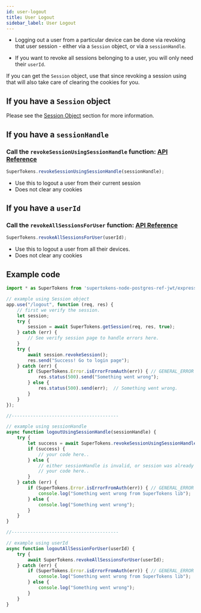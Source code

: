 ```yaml
---
id: user-logout
title: User Logout
sidebar_label: User Logout
---
```


- Logging out a user from a particular device can be done via revoking that user session - either via a ```Session``` object, or via a ```sessionHandle```. 

- If you want to revoke all sessions belonging to a user, you will only need their ```userId```.

<div class="specialNote">
If you can get the <code>Session</code> object, use that since revoking a session using that will also take care of clearing the cookies for you. 
</div>

## If you have a ```Session``` object
Please see the [Session Object](session-object#call-the-revokesession-function-api-reference-api-reference-sessionrevokesession) section for more information.

## If you have a ```sessionHandle```
### Call the ```revokeSessionUsingSessionHandle``` function: [API Reference](../api-reference#revokesessionusingsessionhandlesessionhandle)
```js
SuperTokens.revokeSessionUsingSessionHandle(sessionHandle);
```
- Use this to logout a user from their current session
- <span class="highlighted-text">Does not clear any cookies</span>

## If you have a ```userId```
### Call the ```revokeAllSessionsForUser``` function: [API Reference](../api-reference#revokeallsessionsforuseruserid)
```js
SuperTokens.revokeAllSessionsForUser(userId);
```
- Use this to logout a user from all their devices.
- <span class="highlighted-text">Does not clear any cookies</span>

<div class="divider"></div>

## Example code
```js
import * as SuperTokens from 'supertokens-node-postgres-ref-jwt/express';

// example using Session object
app.use("/logout", function (req, res) {
    // first we verify the session.
    let session;
    try {
        session = await SuperTokens.getSession(req, res, true);
    } catch (err) {
        // See verify session page to handle errors here.
    }
    try {
        await session.revokeSession();
        res.send("Success! Go to login page");
    } catch (err) {
        if (SuperTokens.Error.isErrorFromAuth(err)) { // GENERAL_ERROR
            res.status(500).send("Something went wrong");
        } else {
            res.status(500).send(err);  // Something went wrong.
        }
    }
});

//----------------------------------------

// example using sessionHandle
async function logoutUsingSessionHandle(sessionHandle) {
    try {
        let success = await SuperTokens.revokeSessionUsingSessionHandle(sessionHandle);
        if (success) {
            // your code here..
        } else {
            // either sessionHandle is invalid, or session was already removed.
            // your code here..
        }
    } catch (err) {
        if (SuperTokens.Error.isErrorFromAuth(err)) { // GENERAL_ERROR
            console.log("Something went wrong from SuperTokens lib");
        } else {
            console.log("Something went wrong");
        }
    }
}

//----------------------------------------

// example using userId
async function logoutAllSessionForUser(userId) {
    try {
        await SuperTokens.revokeAllSessionsForUser(userId);
    } catch (err) {
        if (SuperTokens.Error.isErrorFromAuth(err)) { // GENERAL_ERROR
            console.log("Something went wrong from SuperTokens lib");
        } else {
            console.log("Something went wrong");
        }
    }
}
```